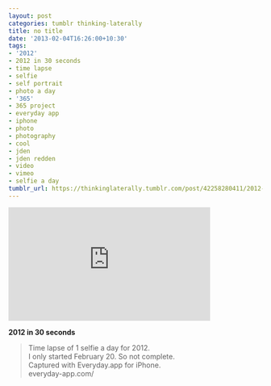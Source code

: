 ```yaml
---
layout: post
categories: tumblr thinking-laterally
title: no title
date: '2013-02-04T16:26:00+10:30'
tags:
- '2012'
- 2012 in 30 seconds
- time lapse
- selfie
- self portrait
- photo a day
- '365'
- 365 project
- everyday app
- iphone
- photo
- photography
- cool
- jden
- jden redden
- video
- vimeo
- selfie a day
tumblr_url: https://thinkinglaterally.tumblr.com/post/42258280411/2012-in-30-seconds-time-lapse-of-1-selfie-a-day
---
```

<iframe src="https://player.vimeo.com/video/58858056?title=0&amp;byline=0&amp;portrait=0&amp;app_id=122963" width="400" height="225" frameborder="0" allow="autoplay; fullscreen" allowfullscreen></iframe>  

**2012 in 30 seconds**

> Time lapse of 1 selfie a day for 2012.  
> I only started February 20. So not complete.  
> Captured with Everyday.app for iPhone.  
> everyday-app.com/

